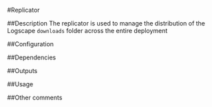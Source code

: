 #Replicator

##Description
The replicator is used to manage the distribution of the Logscape `downloads` folder across the entire deployment

##Configuration

##Dependencies

##Outputs

##Usage

##Other comments
